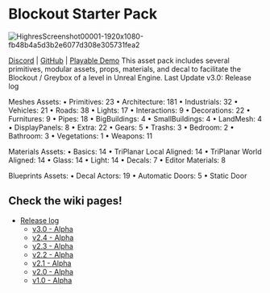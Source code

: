 # Blockout Starter Pack

![HighresScreenshot00001-1920x1080-fb48b4a5d3b2e6077d308e305731fea2](https://user-images.githubusercontent.com/7216958/208236199-40a6ae63-0019-4cfa-9982-360e3143e271.jpg)

[Discord](https://discord.com/invite/XuYeGCFtxa) | [GitHub](https://github.com/xavier150/BlockingStarterPack) | [Playable Demo]()
This asset pack includes several primitives, modular assets, props, materials, and decal to facilitate the Blockout / Greybox of a level in Unreal Engine.
Last Update v3.0: Release log

Meshes Assets:
•	Primitives: 23
•	Architecture: 181
•	Industrials: 32
•	Vehicles: 21
•	Roads: 38
•	Lights: 17
•	Interactions: 9
•	Decorations: 22
•	Furnitures: 9
•	Pipes: 18
•	BigBuildings: 4
•	SmallBuildings: 4
•	LandMesh: 4
•	DisplayPanels: 8
•	Extra: 22
•	Gears: 5
•	Trashs: 3
•	Bedroom: 2
•	Bathroom: 3
•	Vegetations: 1
•	Weapons: 11

Materials Assets:
•	Basics: 14
•	TriPlanar Local Aligned: 14
•	TriPlanar World Aligned: 14
•	Glass: 14
•	Light: 14
•	Decals: 7
•	Editor Materials: 8

Blueprints Assets:
•	Decal Actors: 19
•	Automatic Doors: 5
•	Static Door

## Check the wiki pages!
- [Release log](https://github.com/xavier150/BlockingStarterPack/wiki/Release-log)
  - [v3.0 - Alpha](https://github.com/xavier150/BlockingStarterPack/blob/main/ReleaseLog/v3.0.md)
  - [v2.4 - Alpha](https://github.com/xavier150/BlockingStarterPack/blob/main/ReleaseLog/v2.4.md)
  - [v2.3 - Alpha](https://github.com/xavier150/BlockingStarterPack/blob/main/ReleaseLog/v2.3.md)
  - [v2.2 - Alpha](https://github.com/xavier150/BlockingStarterPack/blob/main/ReleaseLog/v2.2.md)
  - [v2.1 - Alpha](https://github.com/xavier150/BlockingStarterPack/blob/main/ReleaseLog/v2.1.md)
  - [v2.0 - Alpha](https://github.com/xavier150/BlockingStarterPack/blob/main/ReleaseLog/v2.0.md)
  - [v1.0 - Alpha](https://github.com/xavier150/BlockingStarterPack/blob/main/ReleaseLog/v1.0.md)
